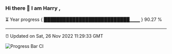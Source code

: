 ### Hi there 👋 I am Harry , 

⏳ Year progress { ███████████████████████████▁▁▁ } 90.27 %

---

⏰ Updated on Sat, 26 Nov 2022 11:29:33 GMT

![Progress Bar CI](https://github.com/duykhang68/duykhang68/workflows/Progress%20Bar%20CI/badge.svg)
